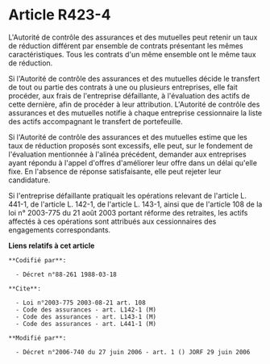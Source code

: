 # Article R423-4

L'Autorité de contrôle des assurances et des mutuelles peut retenir un taux de réduction différent par ensemble de contrats
présentant les mêmes caractéristiques. Tous les contrats d'un même ensemble ont le même taux de réduction.

Si l'Autorité de contrôle des assurances et des mutuelles décide le transfert de tout ou partie des contrats à une ou
plusieurs entreprises, elle fait procéder, aux frais de l'entreprise défaillante, à l'évaluation des actifs de cette
dernière, afin de procéder à leur attribution. L'Autorité de contrôle des assurances et des mutuelles notifie à chaque
entreprise cessionnaire la liste des actifs accompagnant le transfert de portefeuille.

Si l'Autorité de contrôle des assurances et des mutuelles estime que les taux de réduction proposés sont excessifs, elle
peut, sur le fondement de l'évaluation mentionnée à l'alinéa précédent, demander aux entreprises ayant répondu à l'appel
d'offres d'améliorer leur offre dans un délai qu'elle fixe. En l'absence de réponse satisfaisante, elle peut rejeter leur
candidature.

Si l'entreprise défaillante pratiquait les opérations relevant de l'article L. 441-1, de l'article L. 142-1, de l'article L.
143-1, ainsi que de l'article 108 de la loi n° 2003-775 du 21 août 2003 portant réforme des retraites, les actifs affectés à
ces opérations sont attribués aux cessionnaires des engagements correspondants.

**Liens relatifs à cet article**

	**Codifié par**:

	  - Décret n°88-261 1988-03-18

	**Cite**:

	  - Loi n°2003-775 2003-08-21 art. 108
	  - Code des assurances - art. L142-1 (M)
	  - Code des assurances - art. L143-1 (M)
	  - Code des assurances - art. L441-1 (M)

	**Modifié par**:

	  - Décret n°2006-740 du 27 juin 2006 - art. 1 () JORF 29 juin 2006
